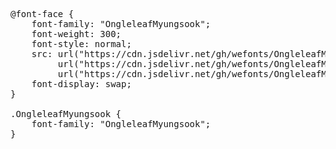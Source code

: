 <pre>
@font-face {
    font-family: "OngleleafMyungsook";
    font-weight: 300;
    font-style: normal;
    src: url("https://cdn.jsdelivr.net/gh/wefonts/OngleleafMyungsook/OngleleafMyungsook.woff2") format("woff2"),
         url("https://cdn.jsdelivr.net/gh/wefonts/OngleleafMyungsook/OngleleafMyungsook.woff") format("woff"),
         url("https://cdn.jsdelivr.net/gh/wefonts/OngleleafMyungsook/OngleleafMyungsook.ttf") format("truetype");
    font-display: swap;
}

.OngleleafMyungsook {
    font-family: "OngleleafMyungsook";
}
  
</pre>
